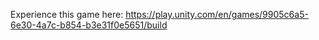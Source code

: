 Experience this game here: https://play.unity.com/en/games/9905c6a5-6e30-4a7c-b854-b3e31f0e5651/build
